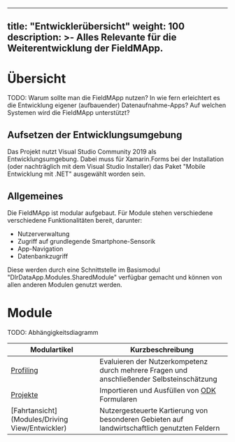 
---
title: "Entwicklerübersicht"
weight: 100
description: >-
     Alles Relevante für die Weiterentwicklung der FieldMApp.
---

# Übersicht

TODO: Warum sollte man die FieldMApp nutzen? In wie fern erleichtert es die Entwicklung eigener (aufbauender) Datenaufnahme-Apps? Auf welchen Systemen wird die FieldMApp unterstützt?

## Aufsetzen der Entwicklungsumgebung

Das Projekt nutzt Visual Studio Community 2019 als Entwicklungsumgebung. Dabei muss für Xamarin.Forms bei der Installation (oder nachträglich mit dem Visual Studio Installer) das Paket "Mobile Entwicklung mit .NET" ausgewählt worden sein.

## Allgemeines

Die FieldMApp ist modular aufgebaut. Für Module stehen verschiedene verschiedene Funktionalitäten bereit, darunter:
- Nutzerverwaltung
- Zugriff auf grundlegende Smartphone-Sensorik
- App-Navigation
- Datenbankzugriff

Diese werden durch eine Schnittstelle im Basismodul "DlrDataApp.Modules.SharedModule" verfügbar gemacht und können von allen anderen Modulen genutzt werden.

# Module

TODO: Abhängigkeitsdiagramm

| Modulartikel | Kurzbeschreibung |
| ------ | ----- |
| [Profiling](Modules/Profiling/Entwickler) | Evaluieren der Nutzerkompetenz durch mehrere Fragen und anschließender Selbsteinschätzung |
| [Projekte](Modules/Projekte/Entwickler) | Importieren und Ausfüllen von [ODK](https://getodk.org/) Formularen |
|  [Fahrtansicht](Modules/Driving View/Entwickler) | Nutzergesteuerte Kartierung von besonderen Gebieten auf landwirtschaftlich genutzten Feldern |